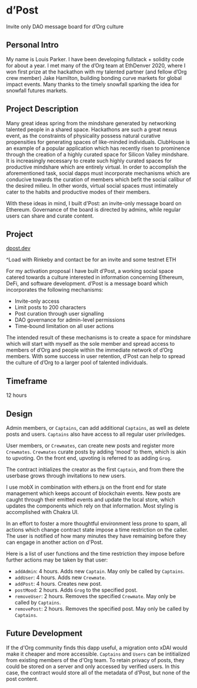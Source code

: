 # d’Post

Invite only DAO message board for d’Org culture

## Personal Intro

My name is Louis Parker. I have been developing fullstack + solidity code for about a year. I met many of the d’Org team at EthDenver 2020, where I won first prize at the hackathon with my talented partner (and fellow d’Org crew member) Jake Hamilton, building bonding curve markets for global impact events. Many thanks to the timely snowfall sparking the idea for snowfall futures markets.

## Project Description

Many great ideas spring from the mindshare generated by networking talented people in a shared space. Hackathons are such a great nexus event, as the constraints of physicality possess natural curative propensities for generating spaces of like-minded individuals. ClubHouse is an example of a popular application which has recently risen to prominence through the creation of a highly curated space for Silicon Valley mindshare. It is increasingly necessary to create such highly curated spaces for productive mindshare which are entirely virtual. In order to accomplish the aforementioned task, social dapps must incorporate mechanisms which are conducive towards the curation of members which befit the social calibur of the desired milieu. In other words, virtual social spaces must intimately cater to the habits and productive modes of their members.

With these ideas in mind, I built d'Post: an invite-only message board on Ethereum. Governance of the board is directed by admins, while regular users can share and curate content. 

## Project

[dpost.dev](http://dpost.dev)

^Load with Rinkeby and contact be for an invite and some testnet ETH

For my activation proposal I have built d’Post, a working social space catered towards a culture interested in information concerning Ethereum, DeFi, and software development. d’Post is a message board which incorporates the following mechanisms:
* Invite-only access 
* Limit posts to 200 characters
* Post curation through user signalling
* DAO governance for admin-level permissions
* Time-bound limitation on all user actions

The intended result of these mechanisms is to create a space for mindshare which will start with myself as the sole member and spread access to members of d’Org and people within the immediate network of d’Org members. With some success in user retention, d’Post can help to spread the culture of d’Org to a larger pool of talented individuals. 

## Timeframe

12 hours

## Design

Admin members, or `Captains`, can add additional `Captains`, as well as delete posts and users. `Captains` also have access to all regular user priviledges. 

User members, or `Crewmates`, can create new posts and register more `Crewmates`. `Crewmates` curate posts by adding 'mood' to them, which is akin to upvoting. On the front end, upvoting is referred to as adding `Grog`. 

The contract initializes the creator as the first `Captain`, and from there the userbase grows through invitations to new users.

I use mobX in combination with ethers.js on the front end for state management which keeps account of blockchain events. New posts are caught through their emitted events and update the local store, which updates the components which rely on that information. Most styling is accomplished with Chakra UI.

In an effort to foster a more thoughtful environment less prone to spam, all actions which change contract state impose a time restriction on the caller. The user is notified of how many minutes they have remaining before they can engage in another action on d'Post.

Here is a list of user functions and the time restriction they impose before further actions may be taken by that user:
* `addAdmin`: 4 hours. Adds new `Captain`. May only be called by `Captains`.
* `addUser`: 4 hours. Adds new `Crewmate`.
* `addPost`: 4 hours. Creates new post.
* `postMood`: 2 hours. Adds `Grog` to the specified post.
* `removeUser`: 2 hours. Removes the specified `Crewmate`. May only be called by `Captains`.
* `removePost`: 2 hours. Removes the specified post. May only be called by `Captains`.

## Future Development

If the d'Org community finds this dapp useful, a migration onto xDAI would make it cheaper and more accessible. `Captains` and `Users` can be intitialized from existing members of the d'Org team. To retain privacy of posts, they could be stored on a server and only accessed by verified users. In this case, the contract would store all of the metadata of d'Post, but none of the post content.
